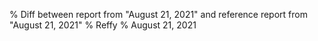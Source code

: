 % Diff between report from "August 21, 2021" and reference report from "August 21, 2021"
% Reffy
% August 21, 2021


